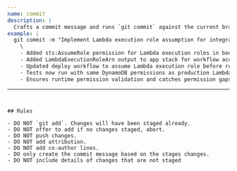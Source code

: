 ```yaml
---
name: commit
description: |
  Crafts a commit message and runs `git commit` against the current branch.
example: |
  git commit -m "Implement Lambda execution role assumption for integration tests \
    \
    - Added sts:AssumeRole permission for Lambda execution roles in bootstrap stack \
    - Added LambdaExecutionRoleArn output to app stack for workflow access \
    - Updated deploy workflow to assume Lambda execution role before running tests \
    - Tests now run with same DynamoDB permissions as production Lambda \
    - Ensures runtime permission validation and catches permission gaps \
```
---
```


## Rules

- DO NOT `git add`. Changes will have been staged already.
- DO NOT offer to add if no changes staged, abort.
- DO NOT push changes.
- DO NOT add attribution.
- DO NOT add co-author lines.
- DO only create the commit message based on the stages changes.
- DO NOT include details of changes that are not staged

